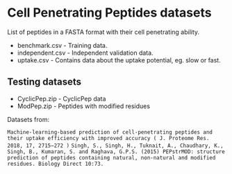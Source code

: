 # Cell Penetrating Peptides datasets
List of peptides in a FASTA format with their cell penetrating ability. 

* benchmark.csv - Training data.
* independent.csv - Independent validation data.
* uptake.csv - Contains data about the uptake potential, eg. slow or fast.

## Testing datasets
* CyclicPep.zip - CyclicPep data
* ModPep.zip - Peptides with modified residues

Datasets from:

`Machine-learning-based prediction of cell-penetrating peptides and their uptake efficiency with improved accuracy ( J. Proteome Res. 2018, 17, 2715−272 )`
`Singh, S., Singh, H., Tuknait, A., Chaudhary, K., Singh, B., Kumaran, S. and Raghava, G.P.S. (2015) PEPstrMOD: structure prediction of peptides containing natural, non-natural and modified residues. Biology Direct 10:73.`